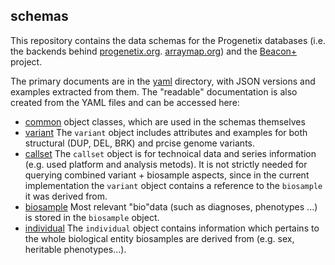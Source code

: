 ## schemas

This repository contains the data schemas for the Progenetix databases (i.e. the backends behind [progenetix.org](http://progenetix.org). [arraymap.org](http://arraymap.org)) and the [Beacon+](http://beacon.progenetix.org) project.

The primary documents are in the [yaml](./yaml/) directory, with JSON versions and examples extracted from them. The "readable" documentation is also created from the YAML files and can be accessed here:

* [common](./docs/common.md)
    object classes, which are used in the schemas themselves
* [variant](./docs/variant.md)
    The `variant` object includes attributes and examples for both structural (DUP, DEL, BRK) and prcise genome variants.
* [callset](./docs/callset.md)
    The `callset` object is for technoical data and series information (e.g. used platform and analysis metods). It is not strictly needed for querying combined variant + biosample aspects, since in the current implementation the `variant` object contains a reference to the `biosample` it was derived from.
* [biosample](./docs/biosample.md)
    Most relevant "bio"data (such as diagnoses, phenotypes ...) is stored in the `biosample` object.
* [individual](./docs/individual.md)
    The `individual` object contains information which pertains to the whole biological entity biosamples are derived from (e.g. sex, heritable phenotypes...).
    

    
    